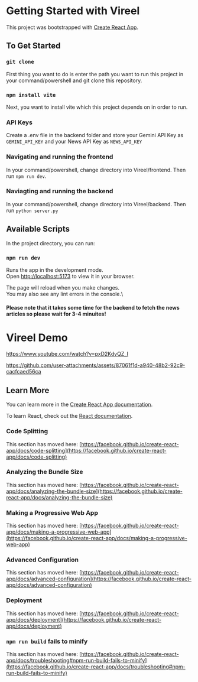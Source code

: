 # Getting Started with Vireel

This project was bootstrapped with [Create React App](https://github.com/facebook/create-react-app).

## To Get Started

### `git clone`

First thing you want to do is enter the path you want to run this project in your command/powershell and git clone this repository.

### `npm install vite`

Next, you want to install vite which this project depends on in order to run.

### API Keys

Create a .env file in the backend folder and store your Gemini API Key as `GEMINI_API_KEY` and your News API Key as `NEWS_API_KEY`

### Navigating and running the frontend

In your command/powershell, change directory into Vireel/frontend.
Then run `npm run dev`.

### Naviagting and running the backend

In your command/powershell, change directory into Vireel/backend. 
Then run `python server.py`

## Available Scripts

In the project directory, you can run:

### `npm run dev`

Runs the app in the development mode.\
Open [http://localhost:5173](http://localhost:5173) to view it in your browser.

The page will reload when you make changes.\
You may also see any lint errors in the console.\
#### Please note that it takes some time for the backend to fetch the news articles so please wait for 3-4 minuites!



# Vireel Demo
https://www.youtube.com/watch?v=pxD2KdvQZ_I 

https://github.com/user-attachments/assets/87061f1d-a940-48b2-92c9-cacfcaed56ca

## Learn More

You can learn more in the [Create React App documentation](https://facebook.github.io/create-react-app/docs/getting-started).

To learn React, check out the [React documentation](https://reactjs.org/).

### Code Splitting

This section has moved here: [https://facebook.github.io/create-react-app/docs/code-splitting](https://facebook.github.io/create-react-app/docs/code-splitting)

### Analyzing the Bundle Size

This section has moved here: [https://facebook.github.io/create-react-app/docs/analyzing-the-bundle-size](https://facebook.github.io/create-react-app/docs/analyzing-the-bundle-size)

### Making a Progressive Web App

This section has moved here: [https://facebook.github.io/create-react-app/docs/making-a-progressive-web-app](https://facebook.github.io/create-react-app/docs/making-a-progressive-web-app)

### Advanced Configuration

This section has moved here: [https://facebook.github.io/create-react-app/docs/advanced-configuration](https://facebook.github.io/create-react-app/docs/advanced-configuration)

### Deployment

This section has moved here: [https://facebook.github.io/create-react-app/docs/deployment](https://facebook.github.io/create-react-app/docs/deployment)

### `npm run build` fails to minify

This section has moved here: [https://facebook.github.io/create-react-app/docs/troubleshooting#npm-run-build-fails-to-minify](https://facebook.github.io/create-react-app/docs/troubleshooting#npm-run-build-fails-to-minify)






